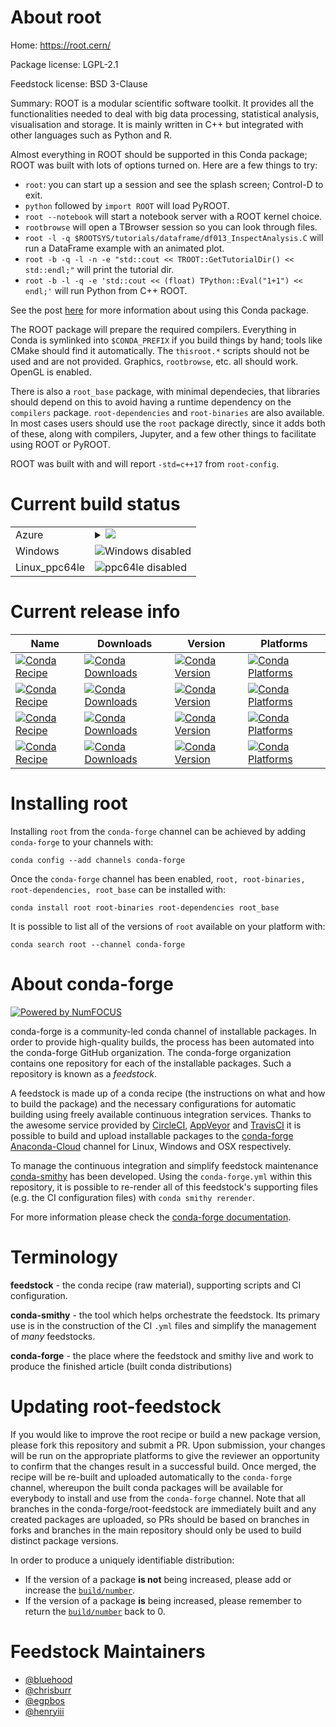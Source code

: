 About root
==========

Home: https://root.cern/

Package license: LGPL-2.1

Feedstock license: BSD 3-Clause

Summary: ROOT is a modular scientific software toolkit. It provides all the functionalities needed to deal with big data
processing, statistical analysis, visualisation and storage. It is mainly written in C++ but integrated with other
languages such as Python and R.


Almost everything in ROOT should be supported in this Conda package; ROOT was built with lots of options turned
on. Here are a few things to try:

* `root`: you can start up a session and see the splash screen; Control-D to exit.
* `python` followed by `import ROOT` will load PyROOT.
* `root --notebook` will start a notebook server with a ROOT kernel choice.
* `rootbrowse` will open a TBrowser session so you can look through files.
* `root -l -q $ROOTSYS/tutorials/dataframe/df013_InspectAnalysis.C` will run a DataFrame example with an animated plot.
* `root -b -q -l -n -e "std::cout << TROOT::GetTutorialDir() << std::endl;"` will print the tutorial dir.
* `root -b -l -q -e 'std::cout << (float) TPython::Eval("1+1") << endl;'` will run Python from C++ ROOT.

See the post [here](https://iscinumpy.gitlab.io/post/root-conda/) for more information about using this Conda package.

The ROOT package will prepare the required compilers. Everything in Conda is symlinked into
`$CONDA_PREFIX` if you build things by hand; tools like CMake should find it automatically. The `thisroot.*`
scripts should not be used and are not provided. Graphics, `rootbrowse`, etc. all should work. OpenGL is enabled.

There is also a `root_base` package, with minimal dependecies, that libraries should depend on this to avoid
having a runtime dependency on the `compilers` package. `root-dependencies` and `root-binaries` are also available. In most cases users should use the `root` package directly, since it adds both of these, along with compilers, Jupyter, and a few other things to facilitate using ROOT or PyROOT.

ROOT was built with and will report `-std=c++17` from `root-config`.


Current build status
====================


<table>
    
  <tr>
    <td>Azure</td>
    <td>
      <details>
        <summary>
          <a href="https://dev.azure.com/conda-forge/feedstock-builds/_build/latest?definitionId=2612&branchName=master">
            <img src="https://dev.azure.com/conda-forge/feedstock-builds/_apis/build/status/root-feedstock?branchName=master">
          </a>
        </summary>
        <table>
          <thead><tr><th>Variant</th><th>Status</th></tr></thead>
          <tbody><tr>
              <td>linux_python2.7</td>
              <td>
                <a href="https://dev.azure.com/conda-forge/feedstock-builds/_build/latest?definitionId=2612&branchName=master">
                  <img src="https://dev.azure.com/conda-forge/feedstock-builds/_apis/build/status/root-feedstock?branchName=master&jobName=linux&configuration=linux_python2.7" alt="variant">
                </a>
              </td>
            </tr><tr>
              <td>linux_python3.6</td>
              <td>
                <a href="https://dev.azure.com/conda-forge/feedstock-builds/_build/latest?definitionId=2612&branchName=master">
                  <img src="https://dev.azure.com/conda-forge/feedstock-builds/_apis/build/status/root-feedstock?branchName=master&jobName=linux&configuration=linux_python3.6" alt="variant">
                </a>
              </td>
            </tr><tr>
              <td>linux_python3.7</td>
              <td>
                <a href="https://dev.azure.com/conda-forge/feedstock-builds/_build/latest?definitionId=2612&branchName=master">
                  <img src="https://dev.azure.com/conda-forge/feedstock-builds/_apis/build/status/root-feedstock?branchName=master&jobName=linux&configuration=linux_python3.7" alt="variant">
                </a>
              </td>
            </tr><tr>
              <td>osx_python2.7</td>
              <td>
                <a href="https://dev.azure.com/conda-forge/feedstock-builds/_build/latest?definitionId=2612&branchName=master">
                  <img src="https://dev.azure.com/conda-forge/feedstock-builds/_apis/build/status/root-feedstock?branchName=master&jobName=osx&configuration=osx_python2.7" alt="variant">
                </a>
              </td>
            </tr><tr>
              <td>osx_python3.6</td>
              <td>
                <a href="https://dev.azure.com/conda-forge/feedstock-builds/_build/latest?definitionId=2612&branchName=master">
                  <img src="https://dev.azure.com/conda-forge/feedstock-builds/_apis/build/status/root-feedstock?branchName=master&jobName=osx&configuration=osx_python3.6" alt="variant">
                </a>
              </td>
            </tr><tr>
              <td>osx_python3.7</td>
              <td>
                <a href="https://dev.azure.com/conda-forge/feedstock-builds/_build/latest?definitionId=2612&branchName=master">
                  <img src="https://dev.azure.com/conda-forge/feedstock-builds/_apis/build/status/root-feedstock?branchName=master&jobName=osx&configuration=osx_python3.7" alt="variant">
                </a>
              </td>
            </tr>
          </tbody>
        </table>
      </details>
    </td>
  </tr>
  <tr>
    <td>Windows</td>
    <td>
      <img src="https://img.shields.io/badge/Windows-disabled-lightgrey.svg" alt="Windows disabled">
    </td>
  </tr>
  <tr>
    <td>Linux_ppc64le</td>
    <td>
      <img src="https://img.shields.io/badge/ppc64le-disabled-lightgrey.svg" alt="ppc64le disabled">
    </td>
  </tr>
</table>

Current release info
====================

| Name | Downloads | Version | Platforms |
| --- | --- | --- | --- |
| [![Conda Recipe](https://img.shields.io/badge/recipe-root-green.svg)](https://anaconda.org/conda-forge/root) | [![Conda Downloads](https://img.shields.io/conda/dn/conda-forge/root.svg)](https://anaconda.org/conda-forge/root) | [![Conda Version](https://img.shields.io/conda/vn/conda-forge/root.svg)](https://anaconda.org/conda-forge/root) | [![Conda Platforms](https://img.shields.io/conda/pn/conda-forge/root.svg)](https://anaconda.org/conda-forge/root) |
| [![Conda Recipe](https://img.shields.io/badge/recipe-root--binaries-green.svg)](https://anaconda.org/conda-forge/root-binaries) | [![Conda Downloads](https://img.shields.io/conda/dn/conda-forge/root-binaries.svg)](https://anaconda.org/conda-forge/root-binaries) | [![Conda Version](https://img.shields.io/conda/vn/conda-forge/root-binaries.svg)](https://anaconda.org/conda-forge/root-binaries) | [![Conda Platforms](https://img.shields.io/conda/pn/conda-forge/root-binaries.svg)](https://anaconda.org/conda-forge/root-binaries) |
| [![Conda Recipe](https://img.shields.io/badge/recipe-root--dependencies-green.svg)](https://anaconda.org/conda-forge/root-dependencies) | [![Conda Downloads](https://img.shields.io/conda/dn/conda-forge/root-dependencies.svg)](https://anaconda.org/conda-forge/root-dependencies) | [![Conda Version](https://img.shields.io/conda/vn/conda-forge/root-dependencies.svg)](https://anaconda.org/conda-forge/root-dependencies) | [![Conda Platforms](https://img.shields.io/conda/pn/conda-forge/root-dependencies.svg)](https://anaconda.org/conda-forge/root-dependencies) |
| [![Conda Recipe](https://img.shields.io/badge/recipe-root_base-green.svg)](https://anaconda.org/conda-forge/root_base) | [![Conda Downloads](https://img.shields.io/conda/dn/conda-forge/root_base.svg)](https://anaconda.org/conda-forge/root_base) | [![Conda Version](https://img.shields.io/conda/vn/conda-forge/root_base.svg)](https://anaconda.org/conda-forge/root_base) | [![Conda Platforms](https://img.shields.io/conda/pn/conda-forge/root_base.svg)](https://anaconda.org/conda-forge/root_base) |

Installing root
===============

Installing `root` from the `conda-forge` channel can be achieved by adding `conda-forge` to your channels with:

```
conda config --add channels conda-forge
```

Once the `conda-forge` channel has been enabled, `root, root-binaries, root-dependencies, root_base` can be installed with:

```
conda install root root-binaries root-dependencies root_base
```

It is possible to list all of the versions of `root` available on your platform with:

```
conda search root --channel conda-forge
```


About conda-forge
=================

[![Powered by NumFOCUS](https://img.shields.io/badge/powered%20by-NumFOCUS-orange.svg?style=flat&colorA=E1523D&colorB=007D8A)](http://numfocus.org)

conda-forge is a community-led conda channel of installable packages.
In order to provide high-quality builds, the process has been automated into the
conda-forge GitHub organization. The conda-forge organization contains one repository
for each of the installable packages. Such a repository is known as a *feedstock*.

A feedstock is made up of a conda recipe (the instructions on what and how to build
the package) and the necessary configurations for automatic building using freely
available continuous integration services. Thanks to the awesome service provided by
[CircleCI](https://circleci.com/), [AppVeyor](https://www.appveyor.com/)
and [TravisCI](https://travis-ci.org/) it is possible to build and upload installable
packages to the [conda-forge](https://anaconda.org/conda-forge)
[Anaconda-Cloud](https://anaconda.org/) channel for Linux, Windows and OSX respectively.

To manage the continuous integration and simplify feedstock maintenance
[conda-smithy](https://github.com/conda-forge/conda-smithy) has been developed.
Using the ``conda-forge.yml`` within this repository, it is possible to re-render all of
this feedstock's supporting files (e.g. the CI configuration files) with ``conda smithy rerender``.

For more information please check the [conda-forge documentation](https://conda-forge.org/docs/).

Terminology
===========

**feedstock** - the conda recipe (raw material), supporting scripts and CI configuration.

**conda-smithy** - the tool which helps orchestrate the feedstock.
                   Its primary use is in the construction of the CI ``.yml`` files
                   and simplify the management of *many* feedstocks.

**conda-forge** - the place where the feedstock and smithy live and work to
                  produce the finished article (built conda distributions)


Updating root-feedstock
=======================

If you would like to improve the root recipe or build a new
package version, please fork this repository and submit a PR. Upon submission,
your changes will be run on the appropriate platforms to give the reviewer an
opportunity to confirm that the changes result in a successful build. Once
merged, the recipe will be re-built and uploaded automatically to the
`conda-forge` channel, whereupon the built conda packages will be available for
everybody to install and use from the `conda-forge` channel.
Note that all branches in the conda-forge/root-feedstock are
immediately built and any created packages are uploaded, so PRs should be based
on branches in forks and branches in the main repository should only be used to
build distinct package versions.

In order to produce a uniquely identifiable distribution:
 * If the version of a package **is not** being increased, please add or increase
   the [``build/number``](https://conda.io/docs/user-guide/tasks/build-packages/define-metadata.html#build-number-and-string).
 * If the version of a package **is** being increased, please remember to return
   the [``build/number``](https://conda.io/docs/user-guide/tasks/build-packages/define-metadata.html#build-number-and-string)
   back to 0.

Feedstock Maintainers
=====================

* [@bluehood](https://github.com/bluehood/)
* [@chrisburr](https://github.com/chrisburr/)
* [@egpbos](https://github.com/egpbos/)
* [@henryiii](https://github.com/henryiii/)

